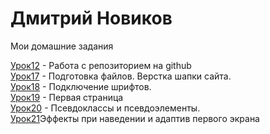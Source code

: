 # Дмитрий Новиков
Мои домашние задания

[Урок12](https://novigatordima.github.io/lesson_12/ "Домашняя работа. Урок 12") - Работа с репозиторием на github  
[Урок17](https://NovigatorDima.github.io/Lesson_17/ "Домашняя работа. Урок 17") - Подготовка файлов. Верстка шапки сайта.  
[Урок18](https://NovigatorDima.github.io/lesson_18/ "Домашняя работа. Урок 18") - Подключение шрифтов.  
[Урок19](https://NovigatorDima.github.io/lesson_19/ "Домашняя работа. Урок 19") - Первая страница  
[Урок20](https://NovigatorDima.github.io/lesson_20/ "Домашняя работа. Урок 20") - Псевдоклассы и псевдоэлементы.  
[Урок21](https://NovigatorDima.github.io/lesson_21/ "Домашняя работа. Урок 21")Эффекты при наведении и адаптив первого экрана
